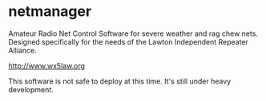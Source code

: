 # netmanager
Amateur Radio Net Control Software for severe weather and rag chew nets.  Designed specifically for the needs of the Lawton Independent Repeater Alliance.

http://www.wx5law.org

This software is not safe to deploy at this time.  It's still under heavy development.
